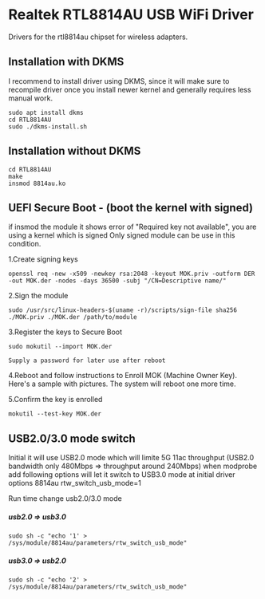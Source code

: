 # Realtek RTL8814AU USB WiFi Driver
Drivers for the rtl8814au chipset for wireless adapters.

## Installation with DKMS 
I recommend to install driver using DKMS, since it will make sure to recompile driver once you install newer kernel and generally requires less manual work.
```
sudo apt install dkms
cd RTL8814AU
sudo ./dkms-install.sh
```
## Installation without DKMS
```
cd RTL8814AU
make
insmod 8814au.ko
```

## UEFI Secure Boot - (boot the kernel with signed)
 if insmod the module it shows error of "Required key not available", you are using a kernel which is signed
 Only signed module can be use in this condition.

1.Create signing keys

```
openssl req -new -x509 -newkey rsa:2048 -keyout MOK.priv -outform DER -out MOK.der -nodes -days 36500 -subj "/CN=Descriptive name/"
```
2.Sign the module

```
sudo /usr/src/linux-headers-$(uname -r)/scripts/sign-file sha256 ./MOK.priv ./MOK.der /path/to/module
```
3.Register the keys to Secure Boot

```
sudo mokutil --import MOK.der
```

```
Supply a password for later use after reboot
```
4.Reboot and follow instructions to Enroll MOK (Machine Owner Key).
   Here's a sample with pictures. The system will reboot one more time.
  
5.Confirm the key is enrolled

```
mokutil --test-key MOK.der
```

## USB2.0/3.0 mode switch
Initial it will use USB2.0 mode which will limite 5G 11ac throughput (USB2.0 bandwidth only 480Mbps => throughput around 240Mbps) when modprobe add following options will let it switch to USB3.0 mode at initial driver options 8814au rtw_switch_usb_mode=1

Run time change usb2.0/3.0 mode
##### usb2.0 => usb3.0
```
sudo sh -c "echo '1' > /sys/module/8814au/parameters/rtw_switch_usb_mode"
```
##### usb3.0 => usb2.0
```
sudo sh -c "echo '2' > /sys/module/8814au/parameters/rtw_switch_usb_mode"
```
